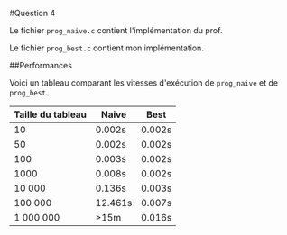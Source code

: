 #Question 4

Le fichier `prog_naive.c` contient l'implémentation du prof.

Le fichier `prog_best.c` contient mon implémentation.

##Performances

Voici un tableau comparant les vitesses d'exécution de `prog_naive` et de `prog_best`.

| Taille du tableau | Naive | Best |
|-------------------|-------|------|
| 10 | 0.002s | 0.002s |
| 50 | 0.002s | 0.002s |
| 100 | 0.003s | 0.002s |
| 1000 | 0.008s | 0.002s |
| 10 000 | 0.136s | 0.003s |
| 100 000 | 12.461s | 0.007s |
| 1 000 000 | >15m | 0.016s |
